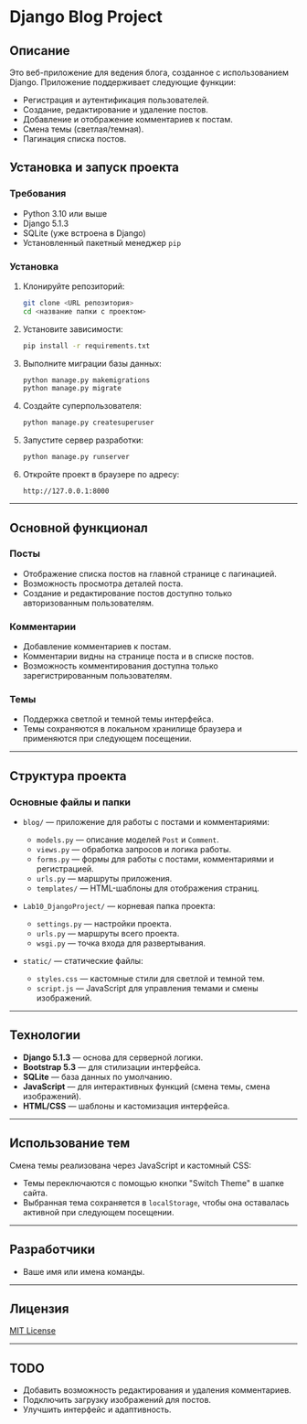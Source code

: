 # Django Blog Project

## Описание
Это веб-приложение для ведения блога, созданное с использованием Django. Приложение поддерживает следующие функции:
- Регистрация и аутентификация пользователей.
- Создание, редактирование и удаление постов.
- Добавление и отображение комментариев к постам.
- Смена темы (светлая/темная).
- Пагинация списка постов.

## Установка и запуск проекта

### Требования
- Python 3.10 или выше
- Django 5.1.3
- SQLite (уже встроена в Django)
- Установленный пакетный менеджер `pip`

### Установка
1. Клонируйте репозиторий:
    ```bash
    git clone <URL репозитория>
    cd <название папки с проектом>
    ```

2. Установите зависимости:
    ```bash
    pip install -r requirements.txt
    ```

3. Выполните миграции базы данных:
    ```bash
    python manage.py makemigrations
    python manage.py migrate
    ```

4. Создайте суперпользователя:
    ```bash
    python manage.py createsuperuser
    ```

5. Запустите сервер разработки:
    ```bash
    python manage.py runserver
    ```

6. Откройте проект в браузере по адресу:
    ```
    http://127.0.0.1:8000
    ```

---

## Основной функционал

### Посты
- Отображение списка постов на главной странице с пагинацией.
- Возможность просмотра деталей поста.
- Создание и редактирование постов доступно только авторизованным пользователям.

### Комментарии
- Добавление комментариев к постам.
- Комментарии видны на странице поста и в списке постов.
- Возможность комментирования доступна только зарегистрированным пользователям.

### Темы
- Поддержка светлой и темной темы интерфейса.
- Темы сохраняются в локальном хранилище браузера и применяются при следующем посещении.

---

## Структура проекта

### Основные файлы и папки
- `blog/` — приложение для работы с постами и комментариями:
  - `models.py` — описание моделей `Post` и `Comment`.
  - `views.py` — обработка запросов и логика работы.
  - `forms.py` — формы для работы с постами, комментариями и регистрацией.
  - `urls.py` — маршруты приложения.
  - `templates/` — HTML-шаблоны для отображения страниц.

- `Lab10_DjangoProject/` — корневая папка проекта:
  - `settings.py` — настройки проекта.
  - `urls.py` — маршруты всего проекта.
  - `wsgi.py` — точка входа для развертывания.

- `static/` — статические файлы:
  - `styles.css` — кастомные стили для светлой и темной тем.
  - `script.js` — JavaScript для управления темами и смены изображений.

---

## Технологии
- **Django 5.1.3** — основа для серверной логики.
- **Bootstrap 5.3** — для стилизации интерфейса.
- **SQLite** — база данных по умолчанию.
- **JavaScript** — для интерактивных функций (смена темы, смена изображений).
- **HTML/CSS** — шаблоны и кастомизация интерфейса.

---

## Использование тем

Смена темы реализована через JavaScript и кастомный CSS:
- Темы переключаются с помощью кнопки "Switch Theme" в шапке сайта.
- Выбранная тема сохраняется в `localStorage`, чтобы она оставалась активной при следующем посещении.

---

## Разработчики
- Ваше имя или имена команды.

---

## Лицензия
[MIT License](LICENSE)

---

## TODO
- Добавить возможность редактирования и удаления комментариев.
- Подключить загрузку изображений для постов.
- Улучшить интерфейс и адаптивность.
